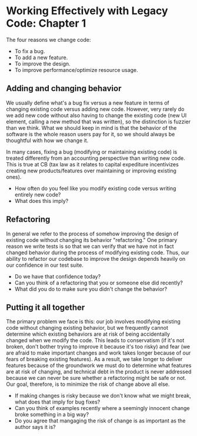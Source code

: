 Working Effectively with Legacy Code: Chapter 1
==============================================
The four reasons we change code:
- To fix a bug.
- To add a new feature.
- To improve the design.
- To improve performance/optimize resource usage.

Adding and changing behavior
----------------------------
We usually define what's a bug fix versus a new feature in terms of changing existing code versus adding new code.  However, very rarely do we add new code without also having to change the existing code (new UI element, calling a new method that was written), so the distinction is fuzzier than we think.  What we should keep in mind is that the behavior of the software is the whole reason users pay for it, so we should always be thoughtful with how we change it.

In many cases, fixing a bug (modifying or maintaining existing code) is treated differently from an accounting perspective than writing new code.  This is true at CB (tax law as it relates to capital expediture incentivizes creating new products/features over maintaining or improving existing ones).
- How often do you feel like you modify existing code versus writing entirely new code?
- What does this imply?

Refactoring
-----------
In general we refer to the process of somehow improving the design of existing code without changing its behavior "refactoring."  One primary reason we write tests is so that we can verify that we have not in fact changed behavior during the process of modifying existing code.  Thus, our ability to refactor our codebase to improve the design depends heavily on our confidence in our test suite.
- Do we have that confidence today?
- Can you think of a refactoring that you or someone else did recently?
- What did you do to make sure you didn't change the behavior?

Putting it all together
-----------------------
The primary problem we face is this: our job involves modifying existing code without changing existing behavior, but we frequently cannot determine which existing behaviors are at risk of being accidentally changed when we modify the code.  This leads to conservatism (if it's not broken, don't bother trying to improve it because it's too risky) and fear (we are afraid to make important changes and work takes longer because of our fears of breaking existing features).  As a result, we take longer to deliver features because of the groundwork we must do to determine what features are at risk of changing, and technical debt in the product is never addressed because we can never be sure whether a refactoring might be safe or not.  Our goal, therefore, is to minimize the risk of change above all else.
- If making changes is risky because we don't know what we might break, what does that imply for bug fixes?
- Can you think of examples recently where a seemingly innocent change broke something in a big way?
- Do you agree that mangaging the risk of change is as important as the author says it is?